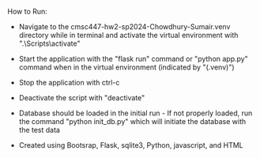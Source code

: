 How to Run:

- Navigate to the cmsc447-hw2-sp2024-Chowdhury-Sumair\.venv directory while in terminal and activate the virtual environment with ".\Scripts\activate"
- Start the application with the "flask run" command or "python app.py" command when in the virtual environment (indicated by "(.venv)")
- Stop the application with ctrl-c
- Deactivate the script with "deactivate"
  
- Database should be loaded in the initial run - If not properly loaded, run the command "python init_db.py" which will initiate the database with the test data
- Created using Bootsrap, Flask, sqlite3, Python, javascript, and HTML
